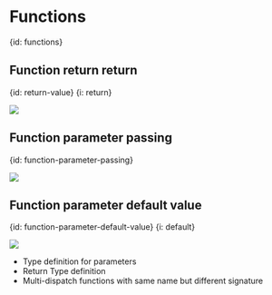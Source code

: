# Functions
{id: functions}

## Function return return
{id: return-value}
{i: return}

![](examples/functions/return_value.cr)


## Function parameter passing
{id: function-parameter-passing}

![](examples/functions/parameter_passing.cr)


## Function parameter default value
{id: function-parameter-default-value}
{i: default}

![](examples/functions/default_value.cr)

* Type definition for parameters
* Return Type definition
* Multi-dispatch functions with same name but different signature
